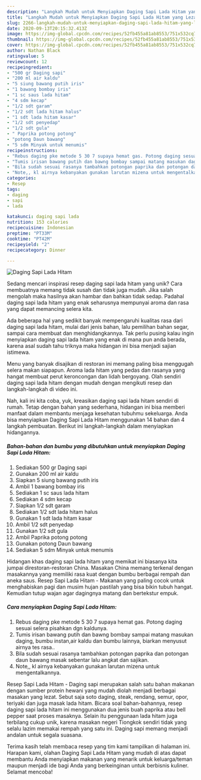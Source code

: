 ```yaml
---
description: "Langkah Mudah untuk Menyiapkan Daging Sapi Lada Hitam yang Lezat"
title: "Langkah Mudah untuk Menyiapkan Daging Sapi Lada Hitam yang Lezat"
slug: 2266-langkah-mudah-untuk-menyiapkan-daging-sapi-lada-hitam-yang-lezat
date: 2020-09-13T20:15:32.413Z
image: https://img-global.cpcdn.com/recipes/52fb455a81ab8553/751x532cq70/daging-sapi-lada-hitam-foto-resep-utama.jpg
thumbnail: https://img-global.cpcdn.com/recipes/52fb455a81ab8553/751x532cq70/daging-sapi-lada-hitam-foto-resep-utama.jpg
cover: https://img-global.cpcdn.com/recipes/52fb455a81ab8553/751x532cq70/daging-sapi-lada-hitam-foto-resep-utama.jpg
author: Nathan Black
ratingvalue: 5
reviewcount: 12
recipeingredient:
- "500 gr Daging sapi"
- "200 ml air kaldu"
- "5 siung bawang putih iris"
- "1 bawang bombay iris"
- "1 sc saus lada hitam"
- "4 sdm kecap"
- "1/2 sdt garam"
- "1/2 sdt lada hitam halus"
- "1 sdt lada hitam kasar"
- "1/2 sdt penyedap"
- "1/2 sdt gula"
- " Paprika potong potong"
- "potong Daun bawang"
- "5 sdm Minyak untuk menumis"
recipeinstructions:
- "Rebus daging pke metode 5 30 7 supaya hemat gas. Potong daging sesuai selera pisahkan dgn kaldunya."
- "Tumis irisan bawang putih dan bawng bombay sampai matang masukan daging, bumbu instan,air kaldu dan bumbu lainnya, biarkan menyusut airnya tes rasa.."
- "Bila sudah sesuai rasanya tambahkan potongan paprika dan potongan daun bawang masak sebentar lalu angkat dan sajikan."
- "Note,, kl airnya kebanyakan gunakan larutan mizena untuk mengentalkannya."
categories:
- Resep
tags:
- daging
- sapi
- lada

katakunci: daging sapi lada 
nutrition: 153 calories
recipecuisine: Indonesian
preptime: "PT33M"
cooktime: "PT42M"
recipeyield: "2"
recipecategory: Dinner

---
```



![Daging Sapi Lada Hitam](https://img-global.cpcdn.com/recipes/52fb455a81ab8553/751x532cq70/daging-sapi-lada-hitam-foto-resep-utama.jpg)

Sedang mencari inspirasi resep daging sapi lada hitam yang unik? Cara membuatnya memang tidak susah dan tidak juga mudah. Jika salah mengolah maka hasilnya akan hambar dan bahkan tidak sedap. Padahal daging sapi lada hitam yang enak seharusnya mempunyai aroma dan rasa yang dapat memancing selera kita.

Ada beberapa hal yang sedikit banyak mempengaruhi kualitas rasa dari daging sapi lada hitam, mulai dari jenis bahan, lalu pemilihan bahan segar, sampai cara membuat dan menghidangkannya. Tak perlu pusing kalau ingin menyiapkan daging sapi lada hitam yang enak di mana pun anda berada, karena asal sudah tahu triknya maka hidangan ini bisa menjadi sajian istimewa.

Menu yang banyak disajikan di restoran ini memang paling bisa menggugah selera makan siapapun. Aroma lada hitam yang pedas dan rasanya yang hangat membuat perut keroncongan dan lidah bergoyang. Olah sendiri daging sapi lada hitam dengan mudah dengan mengikuti resep dan langkah-langkah di video ini.


Nah, kali ini kita coba, yuk, kreasikan daging sapi lada hitam sendiri di rumah. Tetap dengan bahan yang sederhana, hidangan ini bisa memberi manfaat dalam membantu menjaga kesehatan tubuhmu sekeluarga. Anda bisa menyiapkan Daging Sapi Lada Hitam menggunakan 14 bahan dan 4 langkah pembuatan. Berikut ini langkah-langkah dalam menyiapkan hidangannya.

<!--inarticleads1-->

##### Bahan-bahan dan bumbu yang dibutuhkan untuk menyiapkan Daging Sapi Lada Hitam:

1. Sediakan 500 gr Daging sapi
1. Gunakan 200 ml air kaldu
1. Siapkan 5 siung bawang putih iris
1. Ambil 1 bawang bombay iris
1. Sediakan 1 sc saus lada hitam
1. Sediakan 4 sdm kecap
1. Siapkan 1/2 sdt garam
1. Sediakan 1/2 sdt lada hitam halus
1. Gunakan 1 sdt lada hitam kasar
1. Ambil 1/2 sdt penyedap
1. Gunakan 1/2 sdt gula
1. Ambil  Paprika potong potong
1. Gunakan potong Daun bawang
1. Sediakan 5 sdm Minyak untuk menumis


Hidangan khas daging sapi lada hitam yang memikat ini biasanya kita jumpai direstoran-restoran China. Masakan China memang terkenal dengan masakannya yang memiliki rasa kuat dengan bumbu berbagai rempah dan aneka saus. Resep Sapi Lada Hitam - Makanan yang paling cocok untuk menghabiskan pagi dan musim hujan pastilah yang bisa bikin tubuh hangat. Kemudian tutup wajan agar dagingnya matang dan bertekstur empuk. 

<!--inarticleads2-->

##### Cara menyiapkan Daging Sapi Lada Hitam:

1. Rebus daging pke metode 5 30 7 supaya hemat gas. Potong daging sesuai selera pisahkan dgn kaldunya.
1. Tumis irisan bawang putih dan bawng bombay sampai matang masukan daging, bumbu instan,air kaldu dan bumbu lainnya, biarkan menyusut airnya tes rasa..
1. Bila sudah sesuai rasanya tambahkan potongan paprika dan potongan daun bawang masak sebentar lalu angkat dan sajikan.
1. Note,, kl airnya kebanyakan gunakan larutan mizena untuk mengentalkannya.


Resep Sapi Lada Hitam - Daging sapi merupakan salah satu bahan makanan dengan sumber protein hewani yang mudah diolah menjadi berbagai masakan yang lezat. Sebut saja soto daging, steak, rendang, semur, opor, teriyaki dan juga masak lada hitam. Bicara soal bahan-bahannya, resep daging sapi lada hitam ini menggunakan dua jenis buah paprika atau bell pepper saat proses masaknya. Selain itu penggunaan lada hitam juga terbilang cukup unik, karena masakan negeri Tiongkok sendiri tidak yang selalu lazim memakai rempah yang satu ini. Daging sapi memang menjadi andalan untuk segala suasana. 

Terima kasih telah membaca resep yang tim kami tampilkan di halaman ini. Harapan kami, olahan Daging Sapi Lada Hitam yang mudah di atas dapat membantu Anda menyiapkan makanan yang menarik untuk keluarga/teman maupun menjadi ide bagi Anda yang berkeinginan untuk berbisnis kuliner. Selamat mencoba!
